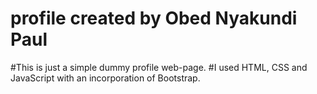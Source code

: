 # profile created by Obed Nyakundi Paul
#This is just a simple dummy profile web-page.
#I used HTML, CSS and JavaScript with an incorporation of Bootstrap.
